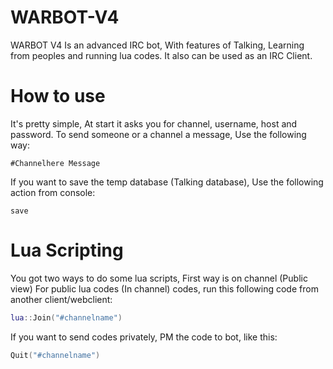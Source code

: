 WARBOT-V4
=========

WARBOT V4 Is an advanced IRC bot, With features of Talking, Learning from peoples and running lua codes.
It also can be used as an IRC Client.


How to use
==========

It's pretty simple, At start it asks you for channel, username, host and password. To send someone or a channel a message, Use the following way:
```
#Channelhere Message
```

If you want to save the temp database (Talking database), Use the following action from console:
```
save
```


Lua Scripting
=============

You got two ways to do some lua scripts, First way is on channel (Public view)
For public lua codes (In channel) codes, run this following code from another client/webclient:
```lua
lua::Join("#channelname")
```

If you want to send codes privately, PM the code to bot, like this:
```lua
Quit("#channelname")
```
